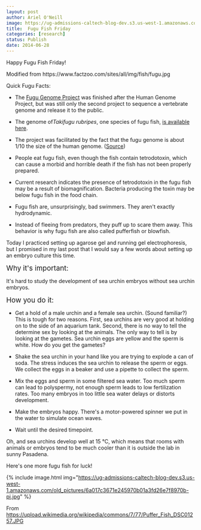 ```yaml
---
layout: post
author: Ariel O'Neill
image: https://ug-admissions-caltech-blog-dev.s3.us-west-1.amazonaws.com/old_pictures/6a017c3671e245970b01a511d6670c970c-pi.jpg
title:  Fugu Fish Friday
categories: [research]
status: Publish
date: 2014-06-28
---
```



Happy Fugu Fish Friday!

<div class="photo-caption caption-xid-6a017c3671e245970b01a511d6670c970c" id="caption-xid-6a017c3671e245970b01a511d6670c970c">Modified from https://www.factzoo.com/sites/all/img/fish/fugu.jpg

Quick Fugu Facts:

- The <a href="https://www.fugu-sg.org/" target="_self">Fugu Genome Project</a> was finished after the Human Genome Project, but was still only the second project to sequence a vertebrate genome and release it to the public.

- The genome of*Takifugu rubripes*, one species of fugu fish, <a href="https://uswest.ensembl.org/Takifugu_rubripes/Info/Index" target="_self">is available here</a>.

- The project was facilitated by the fact that the fugu genome is about 1/10 the size of the human genome. (<a href="https://users.rcn.com/jkimball.ma.ultranet/BiologyPages/G/GenomeSizes.html" target="_self">Source</a>)
- People eat fugu fish, even though the fish contain tetrodotoxin, which can cause a morbid and horrible death if the fish has not been properly prepared.

- Current research indicates the presence of tetrodotoxin in the fugu fish may be a result of biomagnification. Bacteria producing the toxin may be below fugu fish in the food chain.

- Fugu fish are, unsurprisingly, bad swimmers. They aren't exactly hydrodynamic.

- Instead of fleeing from predators, they puff up to scare them away. This behavior is why fugu fish are also called pufferfish or blowfish.

Today I practiced setting up agarose gel and running gel electrophoresis, but I promised in my last post that I would say a few words about setting up an embryo culture this time.

<span style="font-size: 14pt;">Why it's important:

 It's hard to study the development of sea urchin embryos without sea urchin embryos.

<span style="font-size: 14pt;">How you do it:

- Get a hold of a male urchin and a female sea urchin. (Sound familiar?) This is tough for two reasons. First, sea urchins are very good at holding on to the side of an aquarium tank. Second, there is no way to tell the determine sex by looking at the animals. The only way to tell is by looking at the gametes. Sea urchin eggs are yellow and the sperm is white. How do you get the gametes?
- Shake the sea urchin in your hand like you are trying to explode a can of soda. The stress induces the sea urchin to release the sperm or eggs. We collect the eggs in a beaker and use a pipette to collect the sperm.

- Mix the eggs and sperm in some filtered sea water. Too much sperm can lead to polyspermy, not enough sperm leads to low fertilization rates. Too many embryos in too little sea water delays or distorts development.

- Make the embryos happy. There's a motor-powered spinner we put in the water to simulate ocean waves.

- Wait until the desired timepoint.

Oh, and sea urchins develop well at 15 °C, which means that rooms with animals or embryos tend to be much cooler than it is outside the lab in sunny Pasadena.

Here's one more fugu fish for luck!

{% include image.html img="https://ug-admissions-caltech-blog-dev.s3.us-west-1.amazonaws.com/old_pictures/6a017c3671e245970b01a3fd26e7f8970b-pi.jpg" %}<div class="photo-caption caption-xid-6a017c3671e245970b01a3fd26e7f8970b" id="caption-xid-6a017c3671e245970b01a3fd26e7f8970b">From https://upload.wikimedia.org/wikipedia/commons/7/77/Puffer_Fish_DSC01257.JPG

